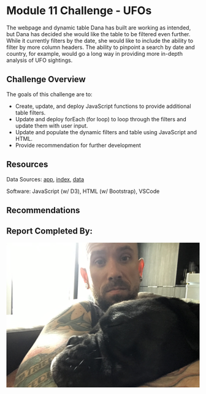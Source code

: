 # Module 11 Challenge - UFOs

The webpage and dynamic table Dana has built are working as intended, but Dana has decided she would like the table to be filtered even further. While it currently filters by the date, she would like to include the ability to filter by more column headers. The ability to pinpoint a search by date and country, for example, would go a long way in providing more in-depth analysis of UFO sightings.

## Challenge Overview

The goals of this challenge are to:

- Create, update, and deploy JavaScript functions to provide additional table filters.
- Update and deploy forEach (for loop) to loop through the filters and update them with user input.
- Update and populate the dynamic filters and table using JavaScript and HTML.
- Provide recommendation for further development

## Resources
Data Sources: [app](static/js/app.js), [index](index.html), [data](static/js/data.js)

Software: JavaScript (w/ D3), HTML (w/ Bootstrap), VSCode

## Recommendations

## Report Completed By:
![](static\images/Sal.jpg)
